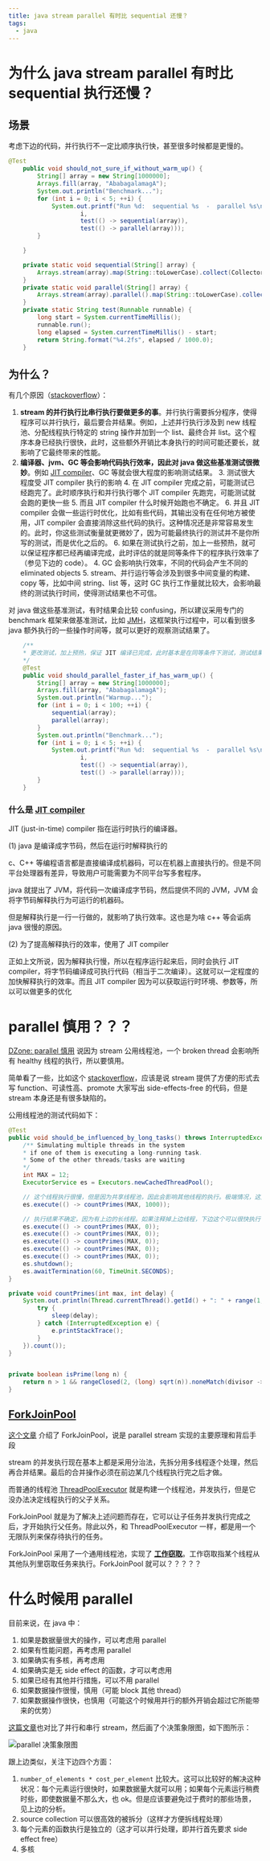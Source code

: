 ```yaml
---
title: java stream parallel 有时比 sequential 还慢？
tags:
  - java
---
```


# 为什么 java stream parallel 有时比 sequential 执行还慢？
## 场景
考虑下边的代码，并行执行不一定比顺序执行快，甚至很多时候都是更慢的。

```java
@Test
    public void should_not_sure_if_without_warm_up() {
        String[] array = new String[1000000];
        Arrays.fill(array, "AbabagalamagA");
        System.out.println("Benchmark...");
        for (int i = 0; i < 5; ++i) {
            System.out.printf("Run %d:  sequential %s  -  parallel %s\n",
                    i,
                    test(() -> sequential(array)),
                    test(() -> parallel(array)));
        }

    }

    private static void sequential(String[] array) {
        Arrays.stream(array).map(String::toLowerCase).collect(Collectors.toList());
    }
    private static void parallel(String[] array) {
        Arrays.stream(array).parallel().map(String::toLowerCase).collect(Collectors.toList());
    }
    private static String test(Runnable runnable) {
        long start = System.currentTimeMillis();
        runnable.run();
        long elapsed = System.currentTimeMillis() - start;
        return String.format("%4.2fs", elapsed / 1000.0);
    }
```
## 为什么？
有几个原因（[stackoverflow](http://www.theserverside.com/definition/just-in-time-compiler-JIT)）：

1. **stream 的并行执行比串行执行要做更多的事**。并行执行需要拆分程序，使得程序可以并行执行，最后要合并结果。例如，上述并行执行涉及到 new 线程池、分配线程执行特定的 string 操作并加到一个 list、最终合并 list。这个程序本身已经执行很快，此时，这些额外开销比本身执行的时间可能还要长，就影响了它最终带来的性能。
2. **编译器、jvm、GC 等会影响代码执行效率，因此对 java 做这些基准测试很微妙**。例如 [JIT compiler](http://www.theserverside.com/definition/just-in-time-compiler-JIT)、GC 等就会很大程度的影响测试结果。
    3. 测试很大程度受 JIT compiler 执行的影响
        4. 在 JIT compiler 完成之前，可能测试已经跑完了。此时顺序执行和并行执行哪个 JIT compiler 先跑完，可能测试就会跑的更快一些
        5. 而且 JIT compiler 什么时候开始跑也不确定。
        6. 并且 JIT compiler 会做一些运行时优化，比如有些代码，其输出没有在任何地方被使用，JIT compiler 会直接消除这些代码的执行。这种情况还是非常容易发生的。此时，你这些测试衡量就更微妙了，因为可能最终执行的测试并不是你所写的测试，而是优化之后的。
        6. 如果在测试执行之前，加上一些预热，就可以保证程序都已经再编译完成，此时评估的就是同等条件下的程序执行效率了（参见下边的 code）。
    4. GC 会影响执行效率，不同的代码会产生不同的 eliminated objects
        5. stream、并行运行等会涉及到很多中间变量的构建、copy 等，比如中间 string、list 等，这时 GC 执行工作量就比较大，会影响最终的测试执行时间，使得测试结果也不可信。

对 java 做这些基准测试，有时结果会比较 confusing，所以建议采用专门的 benchmark 框架来做基准测试，比如 [JMH](http://openjdk.java.net/projects/code-tools/jmh/)，这框架执行过程中，可以看到很多 java 额外执行的一些操作时间等，就可以更好的观察测试结果了。        

```java
    /**
    * 更改测试，加上预热，保证 JIT 编译已完成，此时基本是在同等条件下测试，测试结果相对更可信一些
    */
    @Test
    public void should_parallel_faster_if_has_warm_up() {
        String[] array = new String[1000000];
        Arrays.fill(array, "AbabagalamagA");
        System.out.println("Warmup...");
        for (int i = 0; i < 100; ++i) {
            sequential(array);
            parallel(array);
        }
        System.out.println("Benchmark...");
        for (int i = 0; i < 5; ++i) {
            System.out.printf("Run %d:  sequential %s  -  parallel %s\n",
                    i,
                    test(() -> sequential(array)),
                    test(() -> parallel(array)));
        }
    }

```

### 什么是 [JIT compiler](http://www.theserverside.com/definition/just-in-time-compiler-JIT)
JIT (just-in-time) compiler 指在运行时执行的编译器。

(1) java 是编译成字节码，然后在运行时解释执行的

c、C++ 等编程语言都是直接编译成机器码，可以在机器上直接执行的。但是不同平台处理器有差异，导致用户可能需要为不同平台写多套程序。

java 就提出了 JVM，将代码一次编译成字节码，然后提供不同的 JVM，JVM 会将字节码解释执行为可运行的机器码。

但是解释执行是一行一行做的，就影响了执行效率。这也是为啥 c++ 等会诟病 java 很慢的原因。

(2) 为了提高解释执行的效率，使用了 JIT compiler

正如上文所说，因为解释执行慢，所以在程序运行起来后，同时会执行 JIT compiler，将字节码编译成可执行代码（相当于二次编译）。这就可以一定程度的加快解释执行的效率。而且 JIT compiler 因为可以获取运行时环境、参数等，所以可以做更多的优化


# parallel 慎用？？？
[DZone: parallel 慎用](https://dzone.com/articles/think-twice-using-java-8) 说因为 stream 公用线程池，一个 broken thread 会影响所有 healthy 线程的执行，所以要慎用。

简单看了一些，比如这个 [stackoverflow](https://stackoverflow.com/questions/20375176/should-i-always-use-a-parallel-stream-when-possible)，应该是说 stream 提供了方便的形式去写 function、可读性高、promote 大家写出 side-effects-free 的代码，但是 stream 本身还是有很多缺陷的。


公用线程池的测试代码如下：

```java
@Test
public void should_be_influenced_by_long_tasks() throws InterruptedException {
    /** Simulating multiple threads in the system
    * if one of them is executing a long-running task.
    * Some of the other threads/tasks are waiting
    */
    int MAX = 12;
    ExecutorService es = Executors.newCachedThreadPool();

    // 这个线程执行很慢，但是因为共享线程池，因此会影响其他线程的执行。极端情况，这里是一个 broken tread，其他 healthy thread 都会受影响
    es.execute(() -> countPrimes(MAX, 1000));

    // 执行结果不确定，因为有上边的长线程。如果注释掉上边线程，下边这个可以很快执行
    es.execute(() -> countPrimes(MAX, 0));
    es.execute(() -> countPrimes(MAX, 0));
    es.execute(() -> countPrimes(MAX, 0));
    es.execute(() -> countPrimes(MAX, 0));
    es.execute(() -> countPrimes(MAX, 0));
    es.shutdown();
    es.awaitTermination(60, TimeUnit.SECONDS);
}

private void countPrimes(int max, int delay) {
    System.out.println(Thread.currentThread().getId() + ": " + range(1, max).parallel().filter(this::isPrime).peek(i -> {
        try {
            sleep(delay);
        } catch (InterruptedException e) {
            e.printStackTrace();
        }
    }).count());
}


private boolean isPrime(long n) {
    return n > 1 && rangeClosed(2, (long) sqrt(n)).noneMatch(divisor -> n % divisor == 0);
}

```

## [ForkJoinPool](http://tutorials.jenkov.com/java-util-concurrent/java-fork-and-join-forkjoinpool.html)
[这个文章](https://www.jianshu.com/p/bd825cb89e00) 介绍了 ForkJoinPool，说是 parallel stream 实现的主要原理和背后手段

stream 的并发执行现在基本上都是采用分治法，先拆分用多线程逐个处理，然后再合并结果。最后的合并操作必须在前边某几个线程执行完之后才做。

而普通的线程池 [ThreadPoolExecutor]() 就是构建一个线程池，并发执行，但是它没办法决定线程执行的父子关系。

ForkJoinPool 就是为了解决上述问题而存在，它可以让子任务并发执行完成之后，才开始执行父任务。除此以外，和 ThreadPoolExecutor 一样，都是用一个无限队列来保存待执行的任务。

ForkJoinPool 采用了一个通用线程池，实现了 **[工作窃取](http://ifeve.com/talk-concurrency-forkjoin/)**。工作窃取指某个线程从其他队列里窃取任务来执行。ForkJoinPool 就可以？？？？？

# 什么时候用 parallel
目前来说，在 java 中：

1. 如果是数据量很大的操作，可以考虑用 parallel
3. 如果有性能问题，再考虑用 parallel
5. 如果确实有多核，再考虑用
6. 如果确实是无 side effect 的函数，才可以考虑用
4. 如果已经有其他并行措施，可以不用 parallel
2. 如果数据操作很慢，慎用（可能 block 其他 thread）
3. 如果数据操作很快，也慎用（可能这个时候用并行的额外开销会超过它所能带来的优势）

[这篇文章](https://blog.oio.de/2016/01/22/parallel-stream-processing-in-java-8-performance-of-sequential-vs-parallel-stream-processing/)也对比了并行和串行 stream，然后画了个决策象限图，如下图所示：

![parallel 决策象限图](https://blog.oio.de/wp-content/uploads/2016/01/stream_performance_image3.png)

跟上边类似，关注下边四个方面：

1. `number_of_elements * cost_per_element` 比较大。这可以比较好的解决这种状况：每个元素运行很快时，如果数据量大就可以用；如果每个元素运行稍费时些，即使数据量不那么大，也 ok。但是应该要避免过于费时的那些场景，见上边的分析。
1. source collection 可以很高效的被拆分（这样才方便拆线程处理）
2. 每个元素的函数执行是独立的（这才可以并行处理，即并行首先要求 side effect free）
3. 多核
